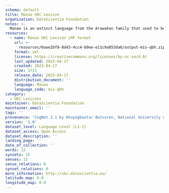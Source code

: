```yaml
---
schema: default
title: Manao UKC Lexicon
organization: DataScientia Foundation
notes: >-
  Manao is an extinct language from the Arawakan family that used to be spoken in South America. The UKC Lexicon of Manao is represented as a lexico-semantic network. It consists of words, word senses, synsets, as well as sense-level and synset-level relationships
resources:
  - name: Manao UKC Lexicon LMF format
    url: >-
      resources/0aae2bf8-8d43-4cc4-b0ee-e11c9a853da6/output-mis-qbh.zip
    format: xml
    license: https://creativecommons.org/licenses/by-nc-sa/4.0/
    last_updated: 2023-04-17
    created: 2023-04-17
    size: 1721
    release_date: 2023-04-17
    distribution_document: ''
    language: Manao
    language_code: mis-qbh
category:
  - UKC Lexicons
maintainer: DataScientia Foundation
maintainer_email: ''
tags: ''
provenance: 'CogNet 2.1 by Khuyagbaatar Batsuren, National University of Mongolia (http://cognet.ukc.disi.unitn.it); Native Languages of the Americas 2021.11. by Laura Redish and Orrin Lewis (http://www.native-languages.org); Princeton WordNet 2.1 by Princeton University (https://wordnet.princeton.edu)'
version: '1.0'
dataset_level: Language Level (L1-2)
dataset_access: Open Access
dataset_description: ''
landing_page: ''
date_of_collection: ''
words: 12
synsets: 15
senses: 15
sense_relations: 0
synset_relations: 0
more_information: http://ukc.datascientia.eu/
latitude_map: 0.0
longitude_map: 0.0
---
```

